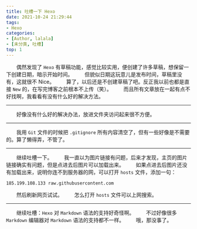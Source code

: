 ```yaml
---
title: 吐槽一下 Hexo
date: 2021-10-24 21:29:44
tags:
- Hexo
categories:
- [Author, lalala]
- [未分类, 吐槽]
top: 1
---
```


&emsp;&emsp;偶然发现了 `Hexo` 有草稿功能，感觉比较实用，便创建了许多草稿，想保留一下创建日期，暗示开始时间。
&emsp;&emsp;但貌似日期这玩意儿是发布时间，草稿里没有，这就很不 Nice。
&emsp;&emsp;算了，以后还是不创建草稿了吧。反正我以前也都是直接 `New` 的，在写完博客之前根本不上传（笑）。
&emsp;&emsp;而且所有文章放在一起有点不好找啊，我看看有没有什么好的解决方法。

---

&emsp;&emsp;好像没有什么好的解决办法，放进文件夹访问起来很不方便。

---

&emsp;&emsp;我用 `Git` 文件的时候把 `.gitignore` 所有内容清空了，但有一些好像是不需要的。算了懒得弄，不管了。

---

&emsp;&emsp;继续吐槽一下。
&emsp;&emsp;我一直以为图片链接有问题，后来才发现，主页的图片链接确实有问题，但是点进去后图片可以加载出来。
&emsp;&emsp;如果点进去后图片还没有加载出来，说明你连不到服务器的网，可以打开 `hosts` 文件，添加一句：

```
185.199.108.133 raw.githubusercontent.com
```

&emsp;&emsp;然后刷新网页试试。
&emsp;&emsp;怎么打开 `hosts` 文件可以上网搜索。

---

&emsp;&emsp;继续吐槽：`Hexo` 对 `Markdown` 语法的支持好奇怪啊。
&emsp;&emsp;不过好像很多 `Markdown` 编辑器对 `Markdown` 语法的支持都不一样。
&emsp;&emsp;哦，那没事了。